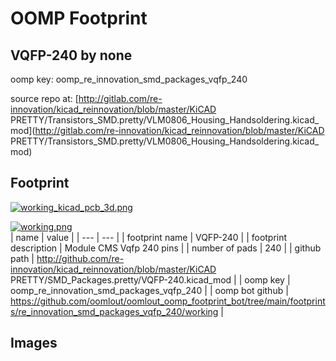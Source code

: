 # OOMP Footprint  
## VQFP-240  by none  
  
oomp key: oomp_re_innovation_smd_packages_vqfp_240  
  
source repo at: [http://gitlab.com/re-innovation/kicad_reinnovation/blob/master/KiCAD PRETTY/Transistors_SMD.pretty/VLM0806_Housing_Handsoldering.kicad_mod](http://gitlab.com/re-innovation/kicad_reinnovation/blob/master/KiCAD PRETTY/Transistors_SMD.pretty/VLM0806_Housing_Handsoldering.kicad_mod)  
## Footprint  
  
[![working_kicad_pcb_3d.png](working_kicad_pcb_3d_600.png)](working_kicad_pcb_3d.png)  
  
[![working.png](working_600.png)](working.png)  
| name | value | 
| --- | --- | 
| footprint name | VQFP-240 | 
| footprint description | Module CMS Vqfp 240 pins | 
| number of pads | 240 | 
| github path | http://github.com/re-innovation/kicad_reinnovation/blob/master/KiCAD PRETTY/SMD_Packages.pretty/VQFP-240.kicad_mod | 
| oomp key | oomp_re_innovation_smd_packages_vqfp_240 | 
| oomp bot github | https://github.com/oomlout/oomlout_oomp_footprint_bot/tree/main/footprints/re_innovation_smd_packages_vqfp_240/working | 
## Images  
